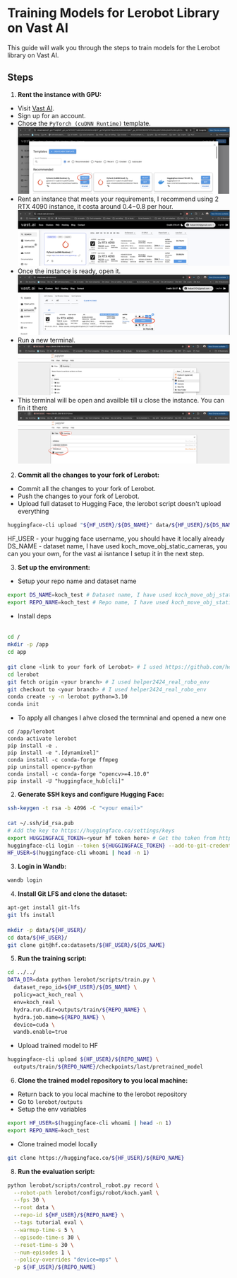 # Training Models for Lerobot Library on Vast AI

This guide will walk you through the steps to train models for the Lerobot library on Vast AI.

## Steps

1. **Rent the instance with GPU:**

  - Visit [Vast AI](https://vast.ai/).
  - Sign up for an account.
  - Chose the `PyTorch (cuDNN Runtime)` template.
![docs/img/vast_ai.png](../media/vast_ai_template.png)
  - Rent an instance that meets your requirements, I recommend using 2 RTX 4090 instance, it costa around $0.4-$0.8 per hour.
  ![docs/img/vast_ai.png](../media/vast_ai_inst.png)
  - Once the instance is ready, open it.
  ![docs/img/vast_ai.png](../media/vast_ai_open.png)
  - Run a new terminal.
  ![docs/img/vast_ai.png](../media/vast_ai_terminal.png)
  - This terminal will be open and availble till u close the instance. You can fin it there
  ![docs/img/vast_ai.png](../media/running_terminals.png)

2. **Commit all the changes to your fork of Lerobot:**

  - Commit all the changes to your fork of Lerobot.
  - Push the changes to your fork of Lerobot.
  - Upload full dataset to Hugging Face, the lerobot script doesn't upload everything
```bash
huggingface-cli upload "${HF_USER}/${DS_NAME}" data/${HF_USER}/${DS_NAME} --repo-type dataset
```

HF_USER - your hugging face username, you should have it locally already
DS_NAME - dataset name, I have used koch_move_obj_static_cameras, you can you your own, for the vast ai isntance I setup it in the next step.

3. **Set up the environment:**

- Setup your repo name and dataset name
```bash
export DS_NAME=koch_test # Dataset name, I have used koch_move_obj_static_cameras
export REPO_NAME=koch_test # Repo name, I have used koch_move_obj_static_cameras
```

- Install deps
```bash

cd /
mkdir -p /app
cd app

git clone <link to your fork of Lerobot> # I used https://github.com/helper2424/lerobot.git
cd lerobot
git fetch origin <your branch> # I used helper2424_real_robo_env
git checkout to <your branch> # I used helper2424_real_robo_env
conda create -y -n lerobot python=3.10
conda init
```

- To apply all changes I ahve closed the termninal and opened a new one
```
cd /app/lerobot
conda activate lerobot
pip install -e .
pip install -e ".[dynamixel]"
conda install -c conda-forge ffmpeg
pip uninstall opencv-python
conda install -c conda-forge "opencv>=4.10.0"
pip install -U "huggingface_hub[cli]"
```

2. **Generate SSH keys and configure Hugging Face:**

```bash
ssh-keygen -t rsa -b 4096 -C "<your email>"

cat ~/.ssh/id_rsa.pub
# Add the key to https://huggingface.co/settings/keys
export HUGGINGFACE_TOKEN=<your hf token here> # Get the token from https://huggingface.co/settings/tokens
huggingface-cli login --token ${HUGGINGFACE_TOKEN} --add-to-git-credential
HF_USER=$(huggingface-cli whoami | head -n 1)
```

3. **Login in Wandb:**

```bash
wandb login
```

4. **Install Git LFS and clone the dataset:**

```bash
apt-get install git-lfs
git lfs install

mkdir -p data/${HF_USER}/
cd data/${HF_USER}/
git clone git@hf.co:datasets/${HF_USER}/${DS_NAME}
```

5. **Run the training script:**

```bash
cd ../../
DATA_DIR=data python lerobot/scripts/train.py \
  dataset_repo_id=${HF_USER}/${DS_NAME} \
  policy=act_koch_real \
  env=koch_real \
  hydra.run.dir=outputs/train/${REPO_NAME} \
  hydra.job.name=${REPO_NAME} \
  device=cuda \
  wandb.enable=true
```

- Upload trained model to HF
```bash
huggingface-cli upload ${HF_USER}/${REPO_NAME} \
  outputs/train/${REPO_NAME}/checkpoints/last/pretrained_model
```

6. **Clone the trained model repository to you local machine:**

- Return back to you local machine to the lerobot repository
- Go to `lerobot/outputs`
- Setup the env variables
```bash
export HF_USER=$(huggingface-cli whoami | head -n 1)
export REPO_NAME=koch_test
```
- Clone trained model locally
```bash
git clone https://huggingface.co/${HF_USER}/${REPO_NAME}
```

8. **Run the evaluation script:**

```bash
python lerobot/scripts/control_robot.py record \
  --robot-path lerobot/configs/robot/koch.yaml \
  --fps 30 \
  --root data \
  --repo-id ${HF_USER}/${REPO_NAME} \
  --tags tutorial eval \
  --warmup-time-s 5 \
  --episode-time-s 30 \
  --reset-time-s 30 \
  --num-episodes 1 \
  --policy-overrides "device=mps" \
  -p ${HF_USER}/${REPO_NAME} 
```
